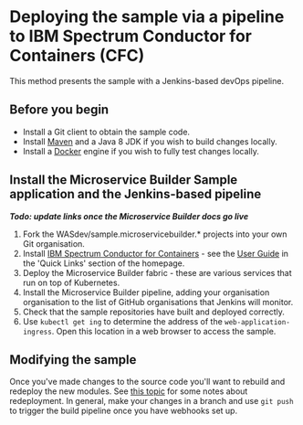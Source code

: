 # Deploying the sample via a pipeline to IBM Spectrum Conductor for Containers (CFC)

This method presents the sample with a Jenkins-based devOps pipeline.

## Before you begin

* Install a Git client to obtain the sample code.
* Install [Maven](https://maven.apache.org/download.cgi) and a Java 8 JDK if you wish to build changes locally.
* Install a [Docker](https://docs.docker.com/engine/installation/) engine if you wish to fully test changes locally.

## Install the Microservice Builder Sample application and the Jenkins-based pipeline

**_Todo: update links once the Microservice Builder docs go live_**

1. Fork the WASdev/sample.microservicebuilder.* projects into your own Git organisation.
1. Install [IBM Spectrum Conductor for Containers](https://www.ibm.com/developerworks/community/wikis/home?lang=en#!/wiki/W1559b1be149d_43b0_881e_9783f38faaff) - see the [User Guide](https://ibm.ent.box.com/v/cfc?cm_mc_uid=85073236774514706652540&cm_mc_sid_50200000=1488366298) in the 'Quick Links' section of the homepage.
1. Deploy the Microservice Builder fabric - these are various services that run on top of Kubernetes.
1. Install the Microservice Builder pipeline, adding your organisation organisation to the list of GitHub organisations that Jenkins will monitor.
1. Check that the sample repositories have built and deployed correctly.
1. Use `kubectl get ing` to determine the address of the `web-application-ingress`. Open this location in a web browser to access the sample.

## Modifying the sample

Once you've made changes to the source code you'll want to rebuild and redeploy the new modules. See [this topic](updating_the_app.md) for some notes about redeployment. In general, make your changes in a branch and use `git push` to trigger the build pipeline once you have webhooks set up.
